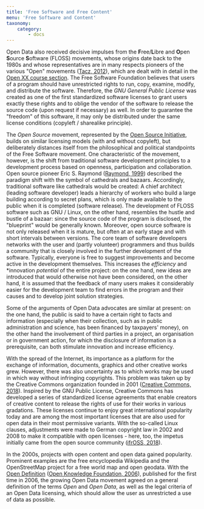 ```yaml
---
title: 'Free Software and Free Content'
menu: 'Free Software and Content'
taxonomy:
    category:
        - docs
---
```

Open Data also received decisive impulses from the **F**ree/**L**ibre and **O**pen **S**ource **S**oftware (FLOSS) movements, whose origins date back to the 1980s and whose representatives are in many respects pioneers of the various "Open" movements ([Tacz, 2012](/opendata/vorlesung/literatur#tkacz2012open)), which are dealt with in detail in the [Open XX course section](/openx). The Free Software Foundation believes that users of a program should have unrestricted rights to run, copy, examine, modify, and distribute the software. Therefore, the *GNU General Public License* was created as one of the first standardized software licenses to grant users exactly these rights and to oblige the vendor of the software to release the source code (upon request if necessary) as well. In order to guarantee the "freedom" of this software, it may only be distributed under the same license conditions (copyleft / sharealike principle).

The *Open Source* movement, represented by the [Open Source Initiative](https://opensource.org/), builds on similar licensing models (with and without copyleft), but deliberately distances itself from the philosophical and political standpoints of the Free Software movement. One characteristic of the movement, however, is the shift from traditional software development principles to a development process based on openness, participation and collaboration. Open source pioneer Eric S. Raymond ([Raymond, 1999](/opendata/vorlesung/literatur#raymond1999cathedral)) described the paradigm shift with the symbol of cathedrals and bazaars. Accordingly, traditional software like cathedrals would be created: A chief architect (leading software developer) leads a hierarchy of workers who build a large building according to secret plans, which is only made available to the public when it is completed (software release). The development of FLOSS software such as GNU / Linux, on the other hand, resembles the hustle and bustle of a bazaar: since the source code of the program is disclosed, the "blueprint" would be generally known. Moreover, open source software is not only released when it is mature, but often at an early stage and with short intervals between versions. The core team of software developers networks with the user and (partly volunteer) programmers and thus builds a community that is closely involved in the further development of the software. Typically, everyone is free to suggest improvements and become active in the development themselves. This increases the *efficiency* and *innovation *potential* of the entire project: on the one hand, new ideas are introduced that would otherwise not have been considered, on the other hand, it is assumed that the feedback of many users makes it considerably easier for the development team to find errors in the program and their causes and to develop joint solution strategies.

Some of the arguments of Open Data advocates are similar at present: on the one hand, the public is said to have a certain right to facts and information (especially when their collection, such as in public administration and science, has been financed by taxpayers' money), on the other hand the involvement of third parties in a project, an organisation or in government action, for which the disclosure of information is a prerequisite, can both stimulate innovation and increase efficiency.

With the spread of the Internet, its importance as a platform for the exchange of information, documents, graphics and other creative works grew. However, there was also uncertainty as to which works may be used in which way without infringing copyrights. This problem was taken up by the Creative Commons organization founded in 2001 ([Creative Commons, 2018](/opendata/vorlesung/literatur#cchistory)). Inspired by the GNU Public License, Creative Commons has developed a series of standardized license agreements that enable creators of creative content to release the rights of use for their works in various gradations. These licenses continue to enjoy great international popularity today and are among the most important licenses that are also used for open data in their most permissive variants. With the so-called Linux clauses, adjustments were made to German copyright law in 2002 and 2008 to make it compatible with open licenses - here, too, the impetus initially came from the open source community ([ifrOSS, 2018](/opendata/vorlesung/literatur#ifross_recht)).

In the 2000s, projects with open content and open data gained popularity. Prominent examples are the free encyclopedia Wikipedia and the OpenStreetMap project for a free world map and open geodata. With the [Open Definition](https://opendefinition.org/) ([Open Knowledge Foundation, 2006](/opendata/vorlesung/literatur#knowledge2015open)), published for the first time in 2006, the growing Open Data movement agreed on a general definition of the terms *Open* and *Open Data*, as well as the legal criteria of an Open Data licensing, which should allow the user as unrestricted a use of data as possible.
